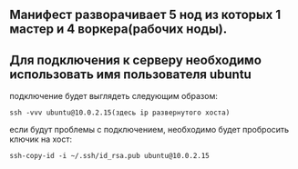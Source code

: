 Манифест разворачивает 5 нод из которых 1 мастер и 4 воркера(рабочих ноды).
---

Для подключения к серверу необходимо использовать имя пользователя ubuntu
-

подключение будет выглядеть следующим образом:
```
ssh -vvv ubuntu@10.0.2.15(здесь ip развернутого хоста)
```

если будут проблемы с подключением, необходимо будет пробросить ключик на хост:
```
ssh-copy-id -i ~/.ssh/id_rsa.pub ubuntu@10.0.2.15
```
